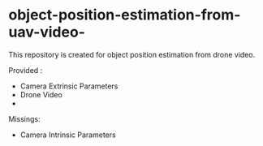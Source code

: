 # object-position-estimation-from-uav-video-
This repository is created for object position estimation from drone video.

Provided : 
- Camera Extrinsic Parameters
- Drone Video
- 
Missings:
- Camera Intrinsic Parameters
